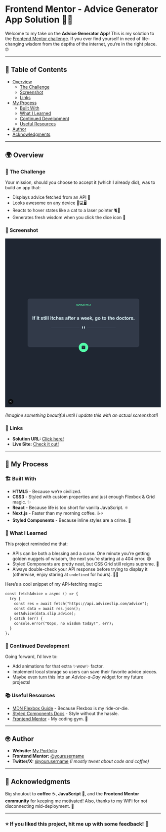 # Frontend Mentor - Advice Generator App Solution 🎲💡

Welcome to my take on the **Advice Generator App**! This is my solution to the [Frontend Mentor challenge](https://www.frontendmentor.io/challenges/advice-generator-app-QdUG-13db). If you ever find yourself in need of life-changing wisdom from the depths of the internet, you’re in the right place. 🤓

---

## 📖 Table of Contents

- [Overview](#overview)
  - [The Challenge](#the-challenge)
  - [Screenshot](#screenshot)
  - [Links](#links)
- [My Process](#my-process)
  - [Built With](#built-with)
  - [What I Learned](#what-i-learned)
  - [Continued Development](#continued-development)
  - [Useful Resources](#useful-resources)
- [Author](#author)
- [Acknowledgments](#acknowledgments)

---

## 🌍 Overview

### 💪 The Challenge

Your mission, should you choose to accept it (which I already did), was to build an app that:

- Displays advice fetched from an API 📜
- Looks awesome on any device 📱💻🖥️
- Reacts to hover states like a cat to a laser pointer 🐈🔴
- Generates fresh wisdom when you click the dice icon 🎲

### 📸 Screenshot

![The amazing creation of a learning dev](image-1.png)

*(Imagine something beautiful until I update this with an actual screenshot!)*

### 🔗 Links

- **Solution URL:** [Click here!](https://github.com/MduduziNdlovu-dev/advice-generator)
- **Live Site:** [Check it out!](https://advice-generator-seven-gamma.vercel.app)

---

## 🔨 My Process

### 🏗️ Built With

- **HTML5** - Because we’re civilized.
- **CSS3** - Styled with custom properties and just enough Flexbox & Grid magic. ✨
- **React** - Because life is too short for vanilla JavaScript. ⚛️
- **Next.js** - Faster than my morning coffee. ☕⚡
- **Styled Components** - Because inline styles are a crime. 🚓

### 🧠 What I Learned

This project reminded me that:

- APIs can be both a blessing and a curse. One minute you’re getting golden nuggets of wisdom, the next you’re staring at a 404 error. 😅
- Styled Components are pretty neat, but CSS Grid still reigns supreme. 👑
- Always double-check your API response before trying to display it (otherwise, enjoy staring at `undefined` for hours). 🤦‍♂️

Here’s a cool snippet of my API-fetching magic:

```tsx
const fetchAdvice = async () => {
  try {
    const res = await fetch("https://api.adviceslip.com/advice");
    const data = await res.json();
    setAdvice(data.slip.advice);
  } catch (err) {
    console.error("Oops, no wisdom today!", err);
  }
};
```

### 🚀 Continued Development

Going forward, I’d love to:

- Add animations for that extra ✨wow✨ factor.
- Implement local storage so users can save their favorite advice pieces.
- Maybe even turn this into an *Advice-a-Day* widget for my future projects!

### 📚 Useful Resources

- [MDN Flexbox Guide](https://developer.mozilla.org/en-US/docs/Web/CSS/CSS_Flexible_Box_Layout) - Because Flexbox is my ride-or-die.
- [Styled Components Docs](https://styled-components.com/docs) - Style without the hassle.
- [Frontend Mentor](https://www.frontendmentor.io/) - My coding gym. 💪

---

## 🤓 Author

- **Website:** [My Portfolio](https://www.your-site.com)
- **Frontend Mentor:** [@yourusername](https://www.frontendmentor.io/profile/yourusername)
- **Twitter/X:** [@yourusername](https://www.twitter.com/yourusername) *(I mostly tweet about code and coffee)*

---

## 🎩 Acknowledgments

Big shoutout to **coffee** ☕, **JavaScript** 🚀, and the **Frontend Mentor community** for keeping me motivated! Also, thanks to my WiFi for not disconnecting mid-deployment. 🙏

---

### ⭐ If you liked this project, hit me up with some feedback! 🚀

